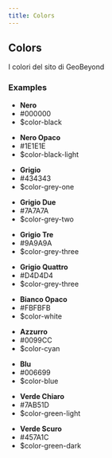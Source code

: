 ```yaml
---
title: Colors
---
```

## Colors
I colori del sito di GeoBeyond

### Examples
<div class="library__example">
  <div class="library__color-swatch">
    <span class="library__color-swatch__preview" style="background-color: #000000"></span>
    <ul class="library__color-swatch__details">
      <li><strong>Nero</strong></li>
      <li>#000000</li>
      <li>$color-black</li>
    </ul>
    <span class="library__color-swatch__preview" style="background-color: #1E1E1E"></span>
	<ul class="library__color-swatch__details">
      <li><strong>Nero Opaco</strong></li>
      <li>#1E1E1E</li>
      <li>$color-black-light</li>
    </ul>
    <span class="library__color-swatch__preview" style="background-color: #434343"></span>
	<ul class="library__color-swatch__details">
      <li><strong>Grigio</strong></li>
      <li>#434343</li>
      <li>$color-grey-one</li>
    </ul>
    <span class="library__color-swatch__preview" style="background-color: #7A7A7A"></span>
	<ul class="library__color-swatch__details">
      <li><strong>Grigio Due</strong></li>
      <li>#7A7A7A</li>
      <li>$color-grey-two</li>
    </ul>
    <span class="library__color-swatch__preview" style="background-color: #9A9A9A"></span>
	<ul class="library__color-swatch__details">
      <li><strong>Grigio Tre</strong></li>
      <li>#9A9A9A</li>
      <li>$color-grey-three</li>
    </ul>
	<span class="library__color-swatch__preview" style="background-color: #D4D4D4"></span>
	<ul class="library__color-swatch__details">
      <li><strong>Grigio Quattro</strong></li>
      <li>#D4D4D4</li>
      <li>$color-grey-three</li>
    </ul>
	<span class="library__color-swatch__preview" style="background-color: #FBFBFB"></span>
    <ul class="library__color-swatch__details">
      <li><strong>Bianco Opaco</strong></li>
      <li>#FBFBFB</li>
      <li>$color-white</li>
    </ul>
  </div>

  <div class="library__color-swatch">
    <span class="library__color-swatch__preview" style="background-color: #0099CC"></span>
    <ul class="library__color-swatch__details">
      <li><strong>Azzurro</strong></li>
      <li>#0099CC</li>
      <li>$color-cyan</li>
    </ul>
    <span class="library__color-swatch__preview" style="background-color: #006699"></span>
    <ul class="library__color-swatch__details">
      <li><strong>Blu</strong></li>
      <li>#006699</li>
      <li>$color-blue</li>
    </ul>
  </div>

  <div class="library__color-swatch">
    <span class="library__color-swatch__preview" style="background-color: #7AB51D"></span>
	<ul class="library__color-swatch__details">
      <li><strong>Verde Chiaro</strong></li>
      <li>#7AB51D</li>
      <li>$color-green-light</li>
    </ul>
	<span class="library__color-swatch__preview" style="background-color: #457A1C"></span>
    <ul class="library__color-swatch__details">
      <li><strong>Verde Scuro</strong></li>
      <li>#457A1C</li>
      <li>$color-green-dark</li>
	</ul>

  </div>
</div>

